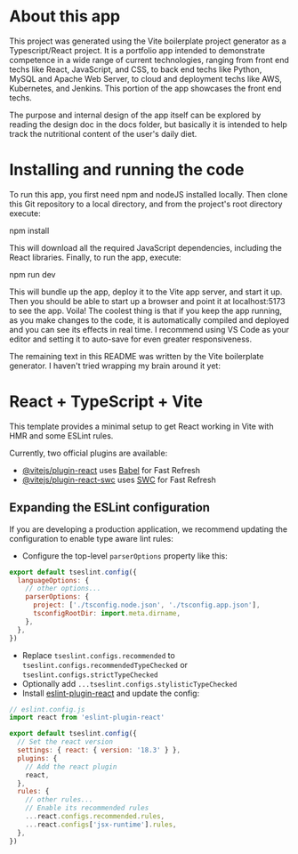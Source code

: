 # About this app

This project was generated using the Vite boilerplate project generator as a Typescript/React project.  It is a portfolio app intended to demonstrate competence in a wide range of current technologies, ranging from front end techs like React, JavaScript, and CSS, to back end techs like Python, MySQL and Apache Web Server, to cloud and deployment techs like AWS, Kubernetes, and Jenkins.  This portion of the app showcases the front end techs.

The purpose and internal design of the app itself can be explored by reading the design doc in the docs folder, but basically it is intended to help track the nutritional content of the user's daily diet.

# Installing and running the code

To run this app, you first need npm and nodeJS installed locally.  Then clone this Git repository to a local directory, and from the project's root directory execute:

npm install

This will download all the required JavaScript dependencies, including the React libraries.  Finally, to run the app, execute:

npm run dev

This will bundle up the app, deploy it to the Vite app server, and start it up.  Then you should be able to start up a browser and point it at localhost:5173 to see the app.  Voila!
The coolest thing is that if you keep the app running, as you make changes to the code, it is automatically compiled and deployed and you can see its effects in real time.  I recommend using VS Code as your editor and setting it to auto-save for even greater responsiveness.


The remaining text in this README was written by the Vite boilerplate generator.  I haven't tried wrapping my brain around it yet:

# React + TypeScript + Vite

This template provides a minimal setup to get React working in Vite with HMR and some ESLint rules.

Currently, two official plugins are available:

- [@vitejs/plugin-react](https://github.com/vitejs/vite-plugin-react/blob/main/packages/plugin-react/README.md) uses [Babel](https://babeljs.io/) for Fast Refresh
- [@vitejs/plugin-react-swc](https://github.com/vitejs/vite-plugin-react-swc) uses [SWC](https://swc.rs/) for Fast Refresh

## Expanding the ESLint configuration

If you are developing a production application, we recommend updating the configuration to enable type aware lint rules:

- Configure the top-level `parserOptions` property like this:

```js
export default tseslint.config({
  languageOptions: {
    // other options...
    parserOptions: {
      project: ['./tsconfig.node.json', './tsconfig.app.json'],
      tsconfigRootDir: import.meta.dirname,
    },
  },
})
```

- Replace `tseslint.configs.recommended` to `tseslint.configs.recommendedTypeChecked` or `tseslint.configs.strictTypeChecked`
- Optionally add `...tseslint.configs.stylisticTypeChecked`
- Install [eslint-plugin-react](https://github.com/jsx-eslint/eslint-plugin-react) and update the config:

```js
// eslint.config.js
import react from 'eslint-plugin-react'

export default tseslint.config({
  // Set the react version
  settings: { react: { version: '18.3' } },
  plugins: {
    // Add the react plugin
    react,
  },
  rules: {
    // other rules...
    // Enable its recommended rules
    ...react.configs.recommended.rules,
    ...react.configs['jsx-runtime'].rules,
  },
})
```

